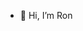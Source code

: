 - 👋 Hi, I’m Ron


<!---
RonMBurnsjr/RonMBurnsjr is a ✨ special ✨ repository because its `README.md` (this file) appears on your GitHub profile.
You can click the Preview link to take a look at your changes.
--->
